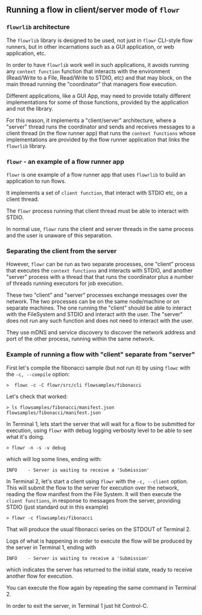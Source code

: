## Running a flow in client/server mode of `flowr`

### `flowrlib` architecture
The `flowrlib` library is designed to be used, not just in `flowr` CLI-style flow runners, but in other incarnations
such as a GUI application, or web application, etc.

In order to have `flowrlib` work well in such applications, it avoids running any `context function` function that
interacts with the environment (Read/Write to a FIle, Read/Write to STDIO, etc) and that may block, on the main
thread running the "coordinator" that managers flow execution.

Different applications, like a GUI App, may need to provide totally different implementations for some of 
those functions, provided by the application and not the library.

For this reason, it implements a "client/server" architecture, where a "server" thread runs the coordinator
and sends and receives messages to a client thread (in the flow runner app) that runs the `context functions` whose 
implementations are provided by the flow runner application that links the `flowrlib` library.

### `flowr` - an example of a flow runner app
`flowr` is one example of a flow runner app that uses `flowrlib` to build an application to run flows.

It implements a set of `client function`, that interact with STDIO etc, on a client thread.

The `flowr` process running that client thread must be able to interact with STDIO.

In normal use, `flowr` runs the client and server threads in the same process and the user is unaware of this
separation.

### Separating the client from the server
However, `flowr` can be run as two separate processes, one "client" process that executes the `context functions`
and interacts with STDIO, and another "server" process with a thread that that runs the coordinator plus a number 
of threads running executors for job execution.

These two "client" and "server" processes exchange messages over the network.
The two processes can be on the same node/machine or on separate machines. The one running the "client"
should be able to interact with the FileSystem and STDIO and interact with the user. The "server" does not run
any such function and does not need to interact with the user.

They use mDNS and service discovery to discover the network address and port of the other process, running within
the same network.

### Example of running a flow with "client" separate from "server"
First let's compile the fibonacci sample (but not run it) by using `flowc` with the `-c, --compile` option:

`>  flowc -c -C flowr/src/cli flowsamples/fibonacci`

Let's check that worked:

```
> ls flowsamples/fibonacci/manifest.json
flowsamples/fibonacci/manifest.json
```

In Terminal 1, lets start the server that will wait for a flow to be submitted for execution,
using `flowr` with debug logging verbosity level to be able to see what it's doing.

`> flowr -n -s -v debug`

which will log some lines, ending with:

`INFO    - Server is waiting to receive a 'Submission'`

In Terminal 2, let's start a client using `flowr` with the `-c, --client` option. 
This will submit the flow to the server for execution over the network, reading the flow manifest from the File
System. It will then execute the `client functions`, in response to messages from the server, providing STDIO (just 
standard out in this example)

`> flowr -c flowsamples/fibonacci`

That will produce the usual fibonacci series on the STDOUT of Terminal 2.

Logs of what is happening in order to execute the flow will be produced by the server in Terminal 1, ending with 

`INFO    - Server is waiting to receive a 'Submission'`

which indicates the server has returned to the initial state, ready to receive another flow for execution.

You can execute the flow again by repeating the same command in Terminal 2.

In order to exit the server, in Terminal 1 just hit Control-C.
